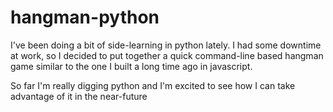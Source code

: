 # hangman-python
I've been doing a bit of side-learning in python lately.
I had some downtime at work, so I decided to put together
a quick command-line based hangman game similar to the one
I built a long time ago in javascript.

So far I'm really digging python and I'm excited to see how
I can take advantage of it in the near-future
